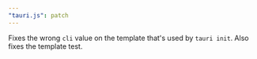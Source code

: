 ```yaml
---
"tauri.js": patch
---
```


Fixes the wrong `cli` value on the template that's used by `tauri init`.
Also fixes the template test.
